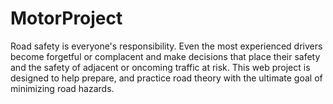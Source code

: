 # MotorProject
Road safety is everyone's responsibility. Even the most experienced drivers become forgetful or complacent and make decisions that place their safety and the safety of adjacent or oncoming traffic at risk. This web project is designed to help prepare, and practice road theory with the ultimate goal of minimizing road hazards.
